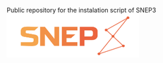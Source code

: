 Public repository for the instalation script of SNEP3
<br>
<img src="logo-snep.png" height="100" width="300" />
